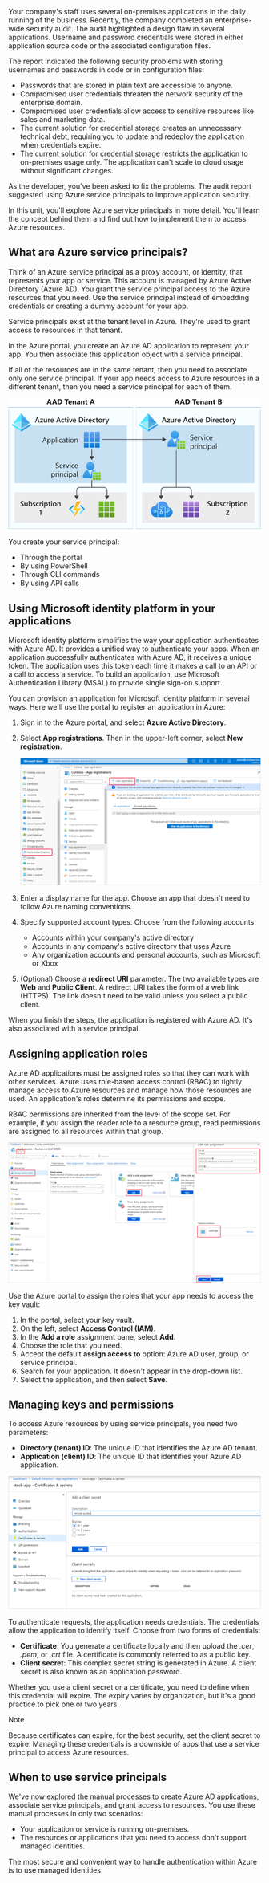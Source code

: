 Your company's staff uses several on-premises applications in the daily running of the business. Recently, the company completed an enterprise-wide security audit. The audit highlighted a design flaw in several applications. Username and password credentials were stored in either application source code or the associated configuration files. 

The report indicated the following security problems with storing usernames and passwords in code or in configuration files:

- Passwords that are stored in plain text are accessible to anyone.
- Compromised user credentials threaten the network security of the enterprise domain.
- Compromised user credentials allow access to sensitive resources like sales and marketing data.
- The current solution for credential storage creates an unnecessary technical debt, requiring you to update and redeploy the application when credentials expire.
- The current solution for credential storage restricts the application to on-premises usage only. The application can't scale to cloud usage without significant changes.

As the developer, you've been asked to fix the problems. The audit report suggested using Azure service principals to improve application security.

In this unit, you'll explore Azure service principals in more detail. You'll learn the concept behind them and find out how to implement them to access Azure resources.

## What are Azure service principals?

Think of an Azure service principal as a proxy account, or identity, that represents your app or service. This account is managed by Azure Active Directory (Azure AD). You grant the service principal access to the Azure resources that you need. Use the service principal instead of embedding credentials or creating a dummy account for your app. 

Service principals exist at the tenant level in Azure. They're used to grant access to resources in that tenant.

In the Azure portal, you create an Azure AD application to represent your app. You then associate this application object with a service principal. 

If all of the resources are in the same tenant, then you need to associate only one service principal. If your app needs access to Azure resources in a different tenant, then you need a service principal for each of them.

![Diagram showing the relationship between service principals and tenants](../media/2-service-principal-overview.svg)

You create your service principal:

- Through the portal
- By using PowerShell
- Through CLI commands
- By using API calls

## Using Microsoft identity platform in your applications

Microsoft identity platform simplifies the way your application authenticates with Azure AD. It provides a unified way to authenticate your apps. When an application successfully authenticates with Azure AD, it receives a unique token. The application uses this token each time it makes a call to an API or a call to access a service. To build an application, use Microsoft Authentication Library (MSAL) to provide single sign-on support.

You can provision an application for Microsoft identity platform in several ways. Here we'll use the portal to register an application in Azure:

1. Sign in to the Azure portal, and select **Azure Active Directory**.
1. Select **App registrations**. Then in the upper-left corner, select **New registration**.

    ![Screenshot showing how to add an application to Azure AD](../media/2-adding-an-app.png)

1. Enter a display name for the app. Choose an app that doesn't need to follow Azure naming conventions.
1. Specify supported account types. Choose from the following accounts:
   - Accounts within your company's active directory
   - Accounts in any company's active directory that uses Azure 
   - Any organization accounts and personal accounts, such as Microsoft or Xbox
1. (Optional) Choose a **redirect URI** parameter. The two available types are **Web** and **Public Client**. A redirect URI takes the form of a web link (HTTPS). The link doesn't need to be valid unless you select a public client.

When you finish the steps, the application is registered with Azure AD. It's also associated with a service principal.

## Assigning application roles

Azure AD applications must be assigned roles so that they can work with other services. Azure uses role-based access control (RBAC) to tightly manage access to Azure resources and manage how those resources are used. An application's roles determine its permissions and scope.

RBAC permissions are inherited from the level of the scope set. For example, if you assign the reader role to a resource group, read permissions are assigned to all resources within that group.

![Screenshot showing how to add a role to an application](../media/2-adding-a-role.png)

Use the Azure portal to assign the roles that your app needs to access the key vault:

1. In the portal, select your key vault.
1. On the left, select **Access Control (IAM)**.
1. In the **Add a role** assignment pane, select **Add**.
1. Choose the role that you need.
1. Accept the default **assign access to** option: Azure AD user, group, or service principal.
1. Search for your application. It doesn't appear in the drop-down list. 
1. Select the application, and then select **Save**.

## Managing keys and permissions

To access Azure resources by using service principals, you need two parameters:

- **Directory (tenant) ID**: The unique ID that identifies the Azure AD tenant.
- **Application (client) ID**: The unique ID that identifies your Azure AD application.

![Screenshot showing how to add a client secret](../media/2-adding-a-secret.png)

To authenticate requests, the application needs credentials. The credentials allow the application to identify itself. Choose from two forms of credentials:

- **Certificate**: You generate a certificate locally and then upload the *.cer*, *.pem*, or *.crt* file. A certificate is commonly referred to as a public key.
- **Client secret**: This complex secret string is generated in Azure. A client secret is also known as an application password.

Whether you use a client secret or a certificate, you need to define when this credential will expire. The expiry varies by organization, but it's a good practice to pick one or two years.

> [!NOTE]
> Because certificates can expire, for the best security, set the client secret to expire. Managing these credentials is a downside of apps that use a service principal to access Azure resources.

## When to use service principals

We've now explored the manual processes to create Azure AD applications, associate service principals, and grant access to resources. You use these manual processes in only two scenarios:

- Your application or service is running on-premises.
- The resources or applications that you need to access don't support managed identities.

The most secure and convenient way to handle authentication within Azure is to use managed identities.
